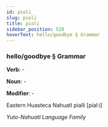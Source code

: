 ```yaml
---
id: pioli
slug: pioli
title: pioli
sidebar_position: 528
hoverText: hello/goodbye § Grammar
---
```


### hello/goodbye § Grammar

**Verb**: -

**Noun**: -

**Modifier**: -

Eastern Huasteca Nahuatl pialli [pialːi]

*Yuto-Nahuatl Language Family*